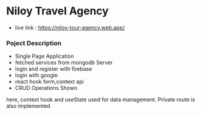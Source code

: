 # Niloy Travel Agency
* live link : https://niloy-tour-agency.web.app/
### Poject Description
* Single Page Application 
* fetched services from mongodb Server
* login and register with firebase 
* login with google
* react hook form,context api 
* CRUD Operations Shown

here, context hook and useState used for data management.
Private route is also implemented.
